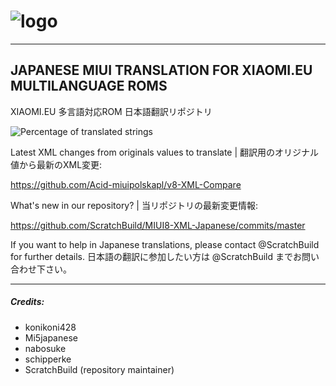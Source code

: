 # ![logo](http://i.imgur.com/Muo8hZF.png)

------------------------------------------------------------------------------

## JAPANESE MIUI TRANSLATION FOR XIAOMI.EU MULTILANGUAGE ROMS
XIAOMI.EU 多言語対応ROM 日本語翻訳リポジトリ

![Percentage of translated strings](https://img.shields.io/badge/translated-74%25-brightgreen.svg)

Latest XML changes from originals values to translate | 翻訳用のオリジナル値から最新のXML変更:

https://github.com/Acid-miuipolskapl/v8-XML-Compare

What's new in our repository? | 当リポジトリの最新変更情報:

https://github.com/ScratchBuild/MIUI8-XML-Japanese/commits/master

If you want to help in Japanese translations, please contact @ScratchBuild for further details.
日本語の翻訳に参加したい方は @ScratchBuild までお問い合わせ下さい。

------------------------------------------------------------------------------

##### Credits:
- konikoni428
- Mi5japanese
- nabosuke
- schipperke
- ScratchBuild (repository maintainer)